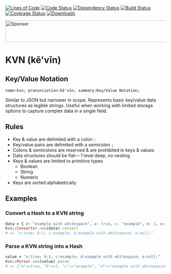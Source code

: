 [![Lines of Code](http://img.shields.io/badge/lines_of_code-144-brightgreen.svg?style=flat)](http://blog.codinghorror.com/the-best-code-is-no-code-at-all/)
[![Code Status](http://img.shields.io/codeclimate/github/hopsoft/kvn.svg?style=flat)](https://codeclimate.com/github/hopsoft/kvn)
[![Dependency Status](http://img.shields.io/gemnasium/hopsoft/kvn.svg?style=flat)](https://gemnasium.com/hopsoft/kvn)
[![Build Status](http://img.shields.io/travis/hopsoft/kvn.svg?style=flat)](https://travis-ci.org/hopsoft/kvn)
[![Coverage Status](https://img.shields.io/coveralls/hopsoft/kvn.svg?style=flat)](https://coveralls.io/r/hopsoft/kvn?branch=master)
[![Downloads](http://img.shields.io/gem/dt/kvn.svg?style=flat)](http://rubygems.org/gems/kvn)

<a rel="nofollow" href="https://app.codesponsor.io/link/QMSjMHrtPhvfmCnk5Hbikhhr/hopsoft/kvn"><img src="https://app.codesponsor.io/embed/QMSjMHrtPhvfmCnk5Hbikhhr/hopsoft/kvn.svg" style="width: 888px; height: 68px;" alt="Sponsor" /></a>

# KVN (kĕ'vĭn)

## Key/Value Notation

```
name:kvn; pronunciation:kĕ'vĭn; summary:Key/Value Notation;
```

Similar to JSON but narrower in scope.
Represents basic key/value data structures as legible strings.
Useful when working with limited storage options to capture complex data in a single field.

## Rules

* Key & value are delimited with a colon `:`
* Key/value pairs are delimited with a semicolon `;`
* Colons & semicolons are reserved & are prohibited in keys & values
* Data structures should be flat&mdash; 1 level deep, no nesting
* Keys & values are limited to primitive types
  * Boolean
  * String
  * Numeric
* Keys are sorted alphabetically

## Examples

### Convert a Hash to a KVN string

```ruby
data = { d: "example with whitespace", a: true, c: "example", b: 1, e: nil }
Kvn::Converter.new(data).convert
# => "a:true; b:1; c:example; d:example with whitespace; e:null;"
```

### Parse a KVN string into a Hash

```ruby
value = "a:true; b:1; c:example; d:example with whitespace; e:null;"
Kvn::Parser.new(value).parse
# => {"a"=>true, "b"=>1, "c"=>"example", "d"=>"example with whitespace", "e"=>nil}
```

